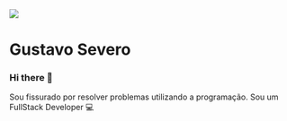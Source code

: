 <img width="auto" src="https://github.com/GustavoMSevero/GustavoMSevero/blob/master/banner.png">

# Gustavo Severo

### Hi there 👋

Sou fissurado por resolver problemas utilizando a programação.
Sou um FullStack Developer :computer:

<!--
**GustavoMSevero/GustavoMSevero** is a ✨ _special_ ✨ repository because its `README.md` (this file) appears on your GitHub profile.

Here are some ideas to get you started:

- 🔭 I’m currently working on ...
- 🌱 I’m currently learning ...
- 👯 I’m looking to collaborate on ...
- 🤔 I’m looking for help with ...
- 💬 Ask me about ...
- 📫 How to reach me: ...
- 😄 Pronouns: ...
- ⚡ Fun fact: ...
-->
